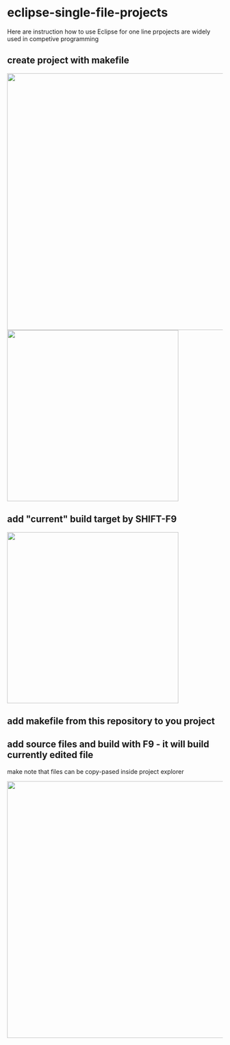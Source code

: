 # eclipse-single-file-projects

Here are instruction how to use Eclipse for one line prpojects are widely used in competive programming

## create project with makefile
<img src="https://user-images.githubusercontent.com/51273042/67642253-34942e80-f8e0-11e9-9f43-50bfa0c429ef.png" width="600">

<img src="https://user-images.githubusercontent.com/51273042/67642547-2d225480-f8e3-11e9-93ff-db415b8c9a19.png" width="400">

## add "current" build target by SHIFT-F9
<img src="https://user-images.githubusercontent.com/51273042/67642261-4fff3980-f8e0-11e9-8606-208de44e200e.png" width="400">

## add makefile from this repository to you project

## add source files and build with F9 - it will build currently edited file
make note that files can be copy-pased inside project explorer

<img src="https://user-images.githubusercontent.com/51273042/67642779-c488a700-f8e5-11e9-8493-30abde2a73a6.png" width="600">
